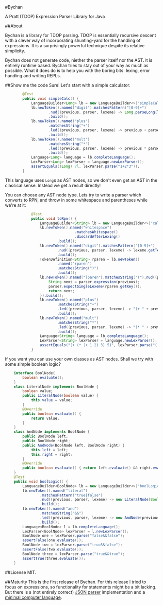 #Bychan

A Pratt (TDOP) Expression Parser Library for Java

##About

Bychan is a library for TDOP parsing. TDOP is essentially recursive descent with a clever way
of incorporating shunting-yard for the handling of expressions. It is a surprisingly powerful technique
despite its relative simplicity.

Bychan does not generate code, niether the parser itself nor the AST. It is entirely runtime based.
Bychan tries to stay out of your way as much as possible.
What it does do is to help you with the boring bits: lexing, error handling and writing REPLs.

##Show me the code
Sure! Let's start with a simple calculator:
```Java
        @Test
        public void simpleCalc() {
            LanguageBuilder<Long> lb = new LanguageBuilder<>("simpleCalc");
            lb.newToken().named("digit").matchesPattern("[0-9]+")
                    .nud((previous, parser, lexeme) -> Long.parseLong(lexeme.getText()))
                    .build();
            lb.newToken().named("plus")
                    .matchesString("+")
                    .led((previous, parser, lexeme) -> previous + parser.expression(previous))
                    .build();
            lb.newToken().named("mult")
                    .matchesString("*")
                    .led((previous, parser, lexeme) -> previous * parser.expression(previous))
                    .build();
            Language<Long> language = lb.completeLanguage();
            LexParser<Long> lexParser = language.newLexParser();
            assertEquals((Long) 7l, lexParser.parse("1+2*3"));
        }
```
This language uses `Long`s as AST nodes, so we don't even get an AST in the classical sense. Instead we get a result directly!

You can choose any AST node type. Lets try to write a parser which converts to RPN,
and throw in some whitespace and parentheses while we're at it:
```Java
            @Test
            public void toRpn() {
                LanguageBuilder<String> lb = new LanguageBuilder<>("calc");
                lb.newToken().named("whitespace")
                                .matchesWhitespace()
                                .discardAfterLexing()
                        .build();
                lb.newToken().named("digit").matchesPattern("[0-9]+")
                        .nud((previous, parser, lexeme) -> lexeme.getText())
                        .build();
                TokenDefinition<String> rparen = lb.newToken()
                        .named("rparen")
                        .matchesString(")")
                        .build();
                lb.newToken().named("lparen").matchesString("(").nud((previous, parser, lexeme) -> {
                    String next = parser.expression(previous);
                    parser.expectSingleLexeme(rparen.getKey());
                    return next;
                }).build();
                lb.newToken().named("plus")
                        .matchesString("+")
                        .led((previous, parser, lexeme) -> "(+ " + previous + " " + parser.expression(previous) + ")")
                        .build();
                lb.newToken().named("mult")
                        .matchesString("*")
                        .led((previous, parser, lexeme) -> "(* " + previous + " " + parser.expression(previous) + ")")
                        .build();
                Language<String> language = lb.completeLanguage();
                LexParser<String> lexParser = language.newLexParser();
                assertEquals("(+ (* (+ 1 2) 3) 5)", lexParser.parse("( 1 + 2 ) * 3 + 5"));
            }
```
If you want you can use your own classes as AST nodes. Shall we try with some simple boolean logic?
```Java
    interface BoolNode{
        boolean evaluate();
    }
    class LiteralNode implements BoolNode {
        boolean value;
        public LiteralNode(boolean value) {
            this.value = value;
        }
        @Override
        public boolean evaluate() {
            return value;
        }
    }
    class AndNode implements BoolNode {
        public BoolNode left;
        public BoolNode right;
        public AndNode(BoolNode left, BoolNode right) {
            this.left = left;
            this.right = right;
        }
        @Override
        public boolean evaluate() { return left.evaluate() && right.evaluate(); }
    }
    @Test
    public void boolLogic() {
        LanguageBuilder<BoolNode> lb = new LanguageBuilder<>("boolLogic");
        lb.newToken().named("literal")
                .matchesPattern("true|false")
                .nud((previous, parser, lexeme) -> new LiteralNode(Boolean.parseBoolean(lexeme.getText())))
                .build();
        lb.newToken().named("and")
                .matchesString("&&")
                .led((previous, parser, lexeme) -> new AndNode(previous, parser.expression(previous)))
                .build();
        Language<BoolNode> l = lb.completeLanguage();
        LexParser<BoolNode> lexParser = l.newLexParser();
        BoolNode one = lexParser.parse("false&&false");
        assertFalse(one.evaluate());
        BoolNode two = lexParser.parse("true&&false");
        assertFalse(two.evaluate());
        BoolNode three = lexParser.parse("true&&true");
        assertTrue(three.evaluate());
    }
```

##License
MIT.

##Maturity
This is the first release of Bychan. For this release I tried to focus on expressions, so functionality for statements
 might be a bit lacking.
 But there is a (not entirely correct) [JSON parser](https://github.com/atorstling/bychan/blob/master/src/test/java/org/bychan/core/langs/json/JsonLangBuilder.java)
 implementation and a [minimal computer language](https://github.com/atorstling/bychan/blob/master/src/test/java/org/bychan/core/langs/minilang/MiniLangTest.java).

